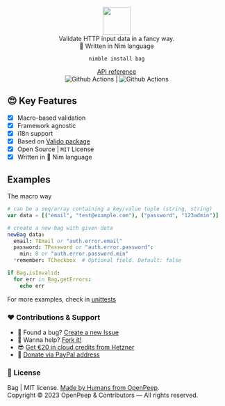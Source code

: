 <p align="center">
  <img src="https://github.com/openpeep/bag/blob/main/.github/logo.png" width="64px"><br>
  Validate HTTP input data in a fancy way.<br>👑 Written in Nim language
</p>

<p align="center">
  <code>nimble install bag</code>
</p>

<p align="center">
  <a href="https://openpeep.github.io/bag">API reference</a><br>
  <img src="https://github.com/openpeep/bag/workflows/test/badge.svg" alt="Github Actions"> | <img src="https://github.com/openpeep/bag/workflows/docs/badge.svg" alt="Github Actions">
</p>

## 😍 Key Features
- [x] Macro-based validation
- [x] Framework agnostic
- [x] i18n support
- [x] Based on [Valido package](https://github.com/openpeep/valido)
- [x] Open Source | `MIT` License
- [x] Written in 👑 Nim language

## Examples

The macro way
```nim
# can be a seq/array containing a key/value tuple (string, string)
var data = [("email", "test@example.com"), ("password", "123admin")]

# create a new bag with given data
newBag data:
  email: TEmail or "auth.error.email"
  password: TPassword or "auth.error.password":
    min: 8 or "auth.error.password.min"
  *remember: TCheckbox  # Optional field. Default: false

if Bag.isInvalid:
  for err in Bag.getErrors:
    echo err
```

For more examples, check in [unittests](https://github.com/openpeep/bag/blob/main/tests/test1.nim)

### ❤ Contributions & Support
- 🐛 Found a bug? [Create a new Issue](https://github.com/openpeep/bag/issues)
- 👋 Wanna help? [Fork it!](https://github.com/openpeep/bag/fork)
- 😎 [Get €20 in cloud credits from Hetzner](https://hetzner.cloud/?ref=Hm0mYGM9NxZ4)
- 🥰 [Donate via PayPal address](https://www.paypal.com/donate/?hosted_button_id=RJK3ZTDWPL55C)

### 🎩 License
Bag | MIT license. [Made by Humans from OpenPeep](https://github.com/openpeep).<br>
Copyright &copy; 2023 OpenPeep & Contributors &mdash; All rights reserved.
